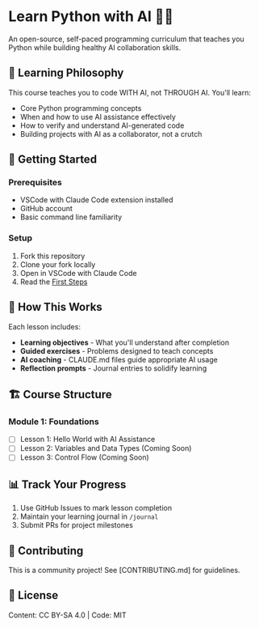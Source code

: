 # Learn Python with AI 🤖🐍

An open-source, self-paced programming curriculum that teaches you Python while building healthy AI collaboration skills.

## 🎯 Learning Philosophy

This course teaches you to code WITH AI, not THROUGH AI. You'll learn:
- Core Python programming concepts
- When and how to use AI assistance effectively  
- How to verify and understand AI-generated code
- Building projects with AI as a collaborator, not a crutch

## 🚀 Getting Started

### Prerequisites
- VSCode with Claude Code extension installed
- GitHub account
- Basic command line familiarity

### Setup
1. Fork this repository
2. Clone your fork locally
3. Open in VSCode with Claude Code
4. Read the [First Steps](modules/01-foundations/lessons/01-hello-ai/README.md)

## 📝 How This Works

Each lesson includes:
- **Learning objectives** - What you'll understand after completion
- **Guided exercises** - Problems designed to teach concepts
- **AI coaching** - CLAUDE.md files guide appropriate AI usage
- **Reflection prompts** - Journal entries to solidify learning

## 🏗️ Course Structure

### Module 1: Foundations
- [ ] Lesson 1: Hello World with AI Assistance
- [ ] Lesson 2: Variables and Data Types (Coming Soon)
- [ ] Lesson 3: Control Flow (Coming Soon)

## 📊 Track Your Progress

1. Use GitHub Issues to mark lesson completion
2. Maintain your learning journal in `/journal`
3. Submit PRs for project milestones

## 🤝 Contributing

This is a community project! See [CONTRIBUTING.md] for guidelines.

## 📜 License

Content: CC BY-SA 4.0 | Code: MIT